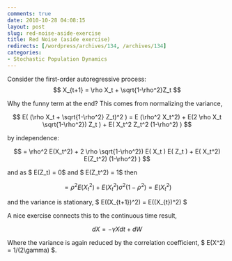 ```yaml
---
comments: true
date: 2010-10-28 04:08:15
layout: post
slug: red-noise-aside-exercise
title: Red Noise (aside exercise)
redirects: [/wordpress/archives/134, /archives/134]
categories:
- Stochastic Population Dynamics
---
```


Consider the first-order autoregressive process:
$$ X_{t+1} = \rho X_t + \sqrt{1-\rho^2}Z_t $$

Why the funny term at the end?  This comes from normalizing the variance,

$$ E( (\rho X_t + \sqrt{1-\rho^2} Z_t)^2 )  =  E (\rho^2 X_t^2)  + E(2 \rho X_t  \sqrt{1-\rho^2})  Z_t )  + E( X_t^2 Z_t^2 (1-\rho^2) ) $$

by independence:

$$   = \rho^2  E(X_t^2)  + 2 \rho \sqrt{1-\rho^2})  E( X_t ) E( Z_t )  + E( X_t^2)  E(Z_t^2) (1-\rho^2) ) $$

and as $ E(Z_t) = 0$ and $ E(Z_t^2) = 1$ then

$$   = \rho^2  E(X_t^2)  +   E( X_t^2)  \sigma^2 (1-\rho^2) = E(X_t^2) $$

and the variance is stationary, $ E((X_{t+1})^2) = E((X_{t})^2) $

A nice exercise connects this to the continuous time result,

$$ dX = -\gamma X dt + dW $$  

Where the variance is again reduced by the correlation coefficient,  $ E(X^2) = 1/(2\gamma) $.
